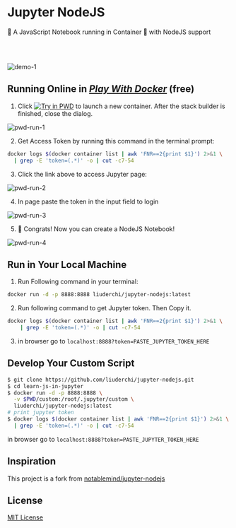 # Jupyter NodeJS

📒 A JavaScript Notebook running in Container 🐳 with NodeJS support

<br/>
<br/>

![demo-1][demo-1]

## Running Online in [_Play With Docker_][pwd-link] (free)

1. Click [![Try in PWD][try-pwd-img]][try-pwd-link] to launch a new container. After the stack builder is finished, close the dialog.

  ![pwd-run-1][pwd-run-1]

2. Get Access Token by running this command in the terminal prompt:

  ```sh
  docker logs $(docker container list | awk 'FNR==2{print $1}') 2>&1 \
    | grep -E 'token=(.*)' -o | cut -c7-54
  ```

3. Click the link above to access Jupyter page:

  ![pwd-run-2][pwd-run-2]

4. In page paste the token in the input field to login

  ![pwd-run-3][pwd-run-3]

5. 🎉 Congrats! Now you can create a NodeJS Notebook!

  ![pwd-run-4][pwd-run-4]

## Run in Your Local Machine

1. Run Following command in your terminal:

  ```bash
  docker run -d -p 8888:8888 liuderchi/jupyter-nodejs:latest
  ```

2. Run following command to get Jupyter token. Then Copy it.

  ```bash
  docker logs $(docker container list | awk 'FNR==2{print $1}') 2>&1 \
      | grep -E 'token=(.*)' -o | cut -c7-54
  ```

3. in browser go to `localhost:8888?token=PASTE_JUPYTER_TOKEN_HERE`


## Develop Your Custom Script

```bash
$ git clone https://github.com/liuderchi/jupyter-nodejs.git
$ cd learn-js-in-jupyter
$ docker run -d -p 8888:8888 \
  -v $PWD/custom:/root/.jupyter/custom \
  liuderchi/jupyter-nodejs:latest
# print jupyter token
$ docker logs $(docker container list | awk 'FNR==2{print $1}') 2>&1 \
  | grep -E 'token=(.*)' -o | cut -c7-54
```

in browser go to `localhost:8888?token=PASTE_JUPYTER_TOKEN_HERE`

## Inspiration

This project is a fork from [notablemind/jupyter-nodejs][notablemind/jupyter-nodejs]

## License

[MIT License][mit-license]

[demo-1]: https://user-images.githubusercontent.com/4994705/44618252-22b29800-a8a5-11e8-938e-ffaca3c80718.png
[pwd-link]: https://labs.play-with-docker.com/
[try-pwd-img]: https://cdn.rawgit.com/play-with-docker/stacks/cff22438/assets/images/button.png
[try-pwd-link]: http://play-with-docker.com?stack=https://raw.githubusercontent.com/liuderchi/jupyter-nodejs/master/stack.yml
[pwd-run-1]: https://user-images.githubusercontent.com/4994705/44618078-d87be780-a8a1-11e8-9226-7f36616f90cc.png
[pwd-run-2]: https://user-images.githubusercontent.com/4994705/42303031-6e6cbebe-8051-11e8-8dea-928481c0f4e4.png
[pwd-run-3]: https://user-images.githubusercontent.com/4994705/44618015-c51c4c80-a8a0-11e8-903a-5627ee53a153.png
[pwd-run-4]: https://user-images.githubusercontent.com/4994705/44618387-5393cc80-a8a7-11e8-9518-dcadb04c449f.png
[notablemind/jupyter-nodejs]: https://github.com/notablemind/jupyter-nodejs
[mit-license]: https://liuderchi.mit-license.org/ 'mit-license'
